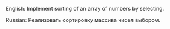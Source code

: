 ﻿English:
Implement sorting of an array of numbers by selecting.

Russian:
Реализовать сортировку массива чисел выбором.